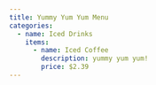 ```yaml
---
title: Yummy Yum Yum Menu
categories:
  - name: Iced Drinks
    items:
      - name: Iced Coffee
        description: yummy yum yum!
        price: $2.39
---
```

